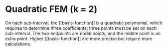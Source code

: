 # Quadratic FEM (k = 2)

On each sub-interval, the [[basis-function]] is a quadratic polynomial, which requires to determine three coefficients: three points must be set on each sub-interval.
The two endpoints are nodal points, and the middle point is an extra point.
Higher [[basis-function]] are more precise but require more calculations.